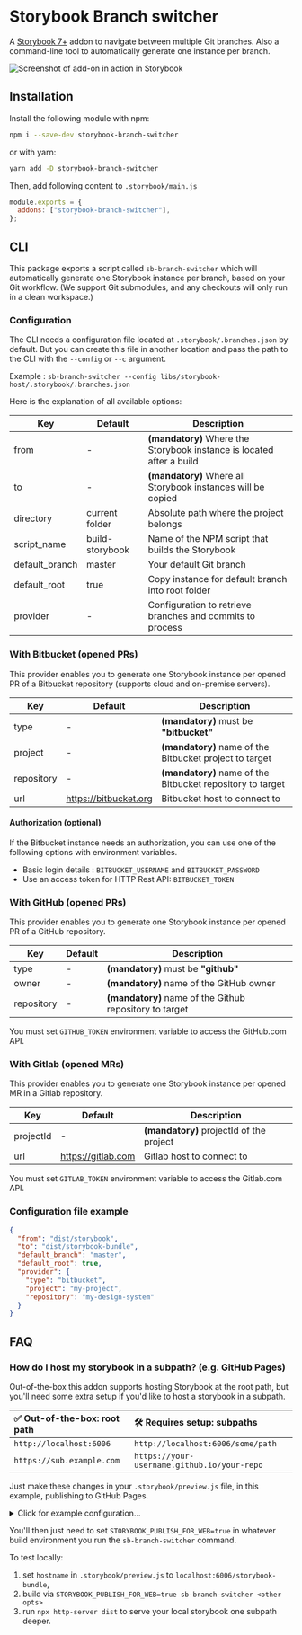 # Storybook Branch switcher

A [Storybook 7+](https://github.com/storybookjs/storybook) addon to navigate between multiple Git branches.
Also a command-line tool to automatically generate one instance per branch.

![Screenshot of add-on in action in Storybook](./docs/screenshot.jpg)

## Installation

Install the following module with npm:

```sh
npm i --save-dev storybook-branch-switcher
```

or with yarn:

```sh
yarn add -D storybook-branch-switcher
```

Then, add following content to `.storybook/main.js`

```js
module.exports = {
  addons: ["storybook-branch-switcher"],
};
```

## CLI

This package exports a script called `sb-branch-switcher` which will automatically generate one Storybook instance per
branch, based on your Git workflow. (We support Git submodules, and any checkouts will only run in a clean workspace.)

### Configuration

The CLI needs a configuration file located at `.storybook/.branches.json` by default. But you can create this file in
another location and pass the path to the CLI with the `--config` or `--c` argument.

Example : `sb-branch-switcher --config libs/storybook-host/.storybook/.branches.json`

Here is the explanation of all available options:

| Key            | Default         | Description                                                           |
| -------------- | --------------- | --------------------------------------------------------------------- |
| from           | -               | **(mandatory)** Where the Storybook instance is located after a build |
| to             | -               | **(mandatory)** Where all Storybook instances will be copied          |
| directory      | current folder  | Absolute path where the project belongs                               |
| script_name    | build-storybook | Name of the NPM script that builds the Storybook                      |
| default_branch | master          | Your default Git branch                                               |
| default_root   | true            | Copy instance for default branch into root folder                     |
| provider       | -               | Configuration to retrieve branches and commits to process             |

### With Bitbucket (opened PRs)

This provider enables you to generate one Storybook instance per opened PR of a Bitbucket repository (supports cloud and
on-premise servers).

| Key        | Default               | Description                                                |
| ---------- | --------------------- | ---------------------------------------------------------- |
| type       | -                     | **(mandatory)** must be **"bitbucket"**                    |
| project    | -                     | **(mandatory)** name of the Bitbucket project to target    |
| repository | -                     | **(mandatory)** name of the Bitbucket repository to target |
| url        | https://bitbucket.org | Bitbucket host to connect to                               |

#### Authorization (optional)

If the Bitbucket instance needs an authorization, you can use one of the following options with environment variables.

- Basic login details : `BITBUCKET_USERNAME` and `BITBUCKET_PASSWORD`
- Use an access token for HTTP Rest API: `BITBUCKET_TOKEN`

### With GitHub (opened PRs)

This provider enables you to generate one Storybook instance per opened PR of a GitHub repository.

| Key        | Default | Description                                             |
| ---------- | ------- | ------------------------------------------------------- |
| type       | -       | **(mandatory)** must be **"github"**                    |
| owner      | -       | **(mandatory)** name of the GitHub owner                |
| repository | -       | **(mandatory)** name of the Github repository to target |

You must set `GITHUB_TOKEN` environment variable to access the GitHub.com API.

### With Gitlab (opened MRs)

This provider enables you to generate one Storybook instance per opened MR in a Gitlab repository.

| Key       | Default            | Description                              |
| --------- | ------------------ | ---------------------------------------- |
| projectId | -                  | **(mandatory)** projectId of the project |
| url       | https://gitlab.com | Gitlab host to connect to                |

You must set `GITLAB_TOKEN` environment variable to access the Gitlab.com API.

### Configuration file example

```json
{
  "from": "dist/storybook",
  "to": "dist/storybook-bundle",
  "default_branch": "master",
  "default_root": true,
  "provider": {
    "type": "bitbucket",
    "project": "my-project",
    "repository": "my-design-system"
  }
}
```

## FAQ

### How do I host my storybook in a subpath? (e.g. GitHub Pages)

Out-of-the-box this addon supports hosting Storybook at the root path, but
you'll need some extra setup if you'd like to host a storybook in a subpath.

| ✅ Out-of-the-box: root path | 🛠️ Requires setup: subpaths                 |
|:-----------------------------|:--------------------------------------------|
| `http://localhost:6006`      | `http://localhost:6006/some/path`           |
| `https://sub.example.com`   | `https://your-username.github.io/your-repo` |

Just make these changes in your `.storybook/preview.js` file, in this example,
publishing to GitHub Pages.

<details>
<summary>Click for example configuration...</summary>

```diff
diff --git a/.storybook/preview.js b/.storybook/preview.js
index 6731af8..7587cb6 100644
--- a/.storybook/preview.js
+++ b/.storybook/preview.js
@@ -1,4 +1,5 @@
 /** @type { import('@storybook/react').Preview } */
 const preview = {
   parameters: {
     controls: {
@@ -10,4 +11,18 @@ const preview = {
   },
 };
 
+/* Any envvar prefixed with STORYBOOK_ will be available in the built storybook, ie. preview.js
+ * See: https://storybook.js.org/docs/configure/environment-variables
+ *
+ * Set STORYBOOK_PUBLISH_FOR_WEB=true in your build environment, along with the
+ * domain and path you'd like to host from.
+ */
+if (process.env["STORYBOOK_PUBLISH_FOR_WEB"]) {
+  preview.parameters = {
+    branches: {
+      hostname: `your-username.github.io/your-repo`,
+    }
+  }
+}
+
 export default preview;
```
</details>

You'll then just need to set `STORYBOOK_PUBLISH_FOR_WEB=true` in whatever build
environment you run the `sb-branch-switcher` command.

To test locally:
1. set `hostname` in `.storybook/preview.js` to `localhost:6006/storybook-bundle`,
2. build via `STORYBOOK_PUBLISH_FOR_WEB=true sb-branch-switcher <other opts>`
3. run `npx http-server dist` to serve your local storybook one subpath deeper.
